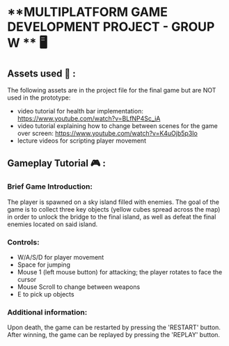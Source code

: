 # **MULTIPLATFORM GAME DEVELOPMENT PROJECT - GROUP W ** :desktop_computer:

## Assets used :art: :

The following assets are in the project file for the final game but are NOT used in the prototype:

- video tutorial for health bar implementation: https://www.youtube.com/watch?v=BLfNP4Sc_iA
- video tutorial explaining how to change between scenes for the game over screen: https://www.youtube.com/watch?v=K4uOjb5p3Io
- lecture videos for scripting player movement

## Gameplay Tutorial :video_game: :
### Brief Game Introduction:
The player is spawned on a sky island filled with enemies. The goal of the game is to collect three key objects
(yellow cubes spread across the map) in order to unlock the bridge to the final island, as well as defeat the final
enemies located on said island.

### Controls: 
- W/A/S/D for player movement
- Space for jumping
- Mouse 1 (left mouse button) for attacking; the player rotates to face the cursor
- Mouse Scroll to change between weapons
- E to pick up objects

### Additional information:
Upon death, the game can be restarted by pressing the 'RESTART' button. After winning, the game can be 
replayed by pressing the 'REPLAY' button.
